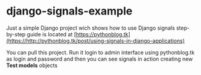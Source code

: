 # django-signals-example
Just a simple Django project wich shows how to use Django signals
step-by-step guide is located at [https://pythonblog.tk](https://http://pythonblog.tk/post/using-signals-in-django-applications)

You can pull this project. Run it login to admin interface using pythonblog.tk as login and password and then you can see signals in action creating new **Test models** objects

